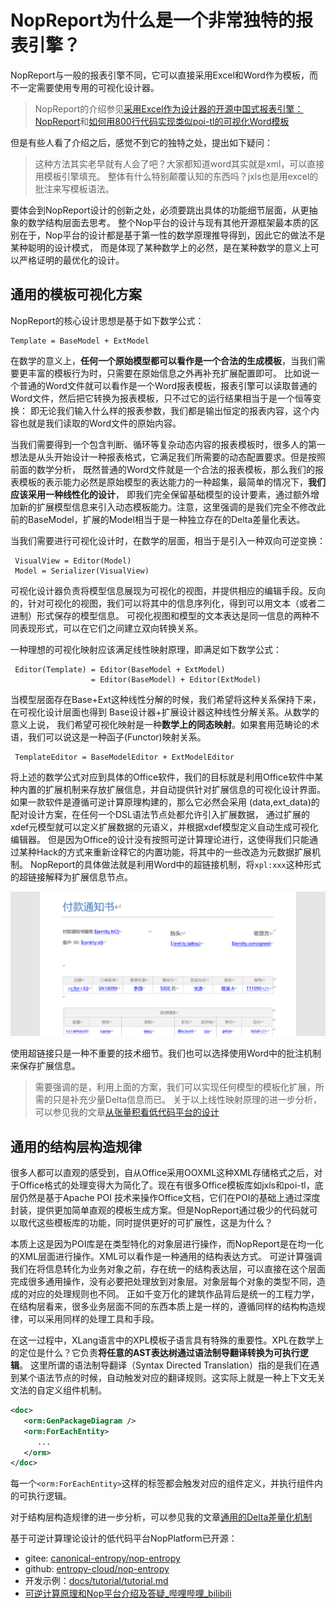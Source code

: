 # NopReport为什么是一个非常独特的报表引擎？

NopReport与一般的报表引擎不同，它可以直接采用Excel和Word作为模板，而不一定需要使用专用的可视化设计器。

> NopReport的介绍参见[采用Excel作为设计器的开源中国式报表引擎：NopReport](https://zhuanlan.zhihu.com/p/620250740)和[如何用800行代码实现类似poi-tl的可视化Word模板](https://zhuanlan.zhihu.com/p/537439335)

但是有些人看了介绍之后，感觉不到它的独特之处，提出如下疑问：

> 这种方法其实老早就有人会了吧？大家都知道word其实就是xml，可以直接用模板引擎填充。
> 整体有什么特别颠覆认知的东西吗？jxls也是用excel的批注来写模板语法。

要体会到NopReport设计的创新之处，必须要跳出具体的功能细节层面，从更抽象的数学结构层面去思考。
整个Nop平台的设计与现有其他开源框架最本质的区别在于，Nop平台的设计都是基于第一性的数学原理推导得到，因此它的做法不是某种聪明的设计模式，
而是体现了某种数学上的必然，是在某种数学的意义上可以严格证明的最优化的设计。

## 通用的模板可视化方案

NopReport的核心设计思想是基于如下数学公式：

```
Template = BaseModel + ExtModel
```

在数学的意义上，**任何一个原始模型都可以看作是一个合法的生成模板**，当我们需要更丰富的模板行为时，只需要在原始信息之外再补充扩展配置即可。
比如说一个普通的Word文件就可以看作是一个Word报表模板，报表引擎可以读取普通的Word文件，然后把它转换为报表模板，只不过它的运行结果相当于是一个恒等变换：
即无论我们输入什么样的报表参数，我们都是输出恒定的报表内容，这个内容也就是我们读取的Word文件的原始内容。

当我们需要得到一个包含判断、循环等复杂动态内容的报表模板时，很多人的第一想法是从头开始设计一种报表格式，它满足我们所需要的动态配置要求。但是按照前面的数学分析，
既然普通的Word文件就是一个合法的报表模板，那么我们的报表模板的表示能力必然是原始模型的表达能力的一种超集，最简单的情况下，**我们应该采用一种线性化的设计**，
即我们完全保留基础模型的设计要素，通过额外增加新的扩展模型信息来引入动态模板能力。注意，这里强调的是我们完全不修改此前的BaseModel，扩展的Model相当于是一种独立存在的Delta差量化表达。

当我们需要进行可视化设计时，在数学的层面，相当于是引入一种双向可逆变换：

```
 VisualView = Editor(Model)
 Model = Serializer(VisualView)
```

可视化设计器负责将模型信息展现为可视化的视图，并提供相应的编辑手段。反向的，针对可视化的视图，我们可以将其中的信息序列化，得到可以用文本（或者二进制）形式保存的模型信息。
可视化视图和模型的文本表达是同一信息的两种不同表现形式，可以在它们之间建立双向转换关系。

一种理想的可视化映射应该满足线性映射原理，即满足如下数学公式：

```
 Editor(Template) = Editor(BaseModel + ExtModel) 
                  = Editor(BaseModel) + Editor(ExtModel)
```

当模型层面存在Base+Ext这种线性分解的时候，我们希望将这种关系保持下来，在可视化设计层面也得到 Base设计器+扩展设计器这种线性分解关系。从数学的意义上说，
我们希望可视化映射是一种**数学上的同态映射**。如果套用范畴论的术语，我们可以说这是一种函子(Functor)映射关系。

```
 TemplateEditor = BaseModelEditor + ExtModelEditor
```

将上述的数学公式对应到具体的Office软件，我们的目标就是利用Office软件中某种内置的扩展机制来存放扩展信息，并自动提供针对扩展信息的可视化设计界面。
如果一款软件是遵循可逆计算原理构建的，那么它必然会采用 (data,ext\_data)的配对设计方案，在任何一个DSL语法节点处都允许引入扩展数据，
通过扩展的xdef元模型就可以定义扩展数据的元语义，并根据xdef模型定义自动生成可视化编辑器。
但是因为Office的设计没有按照可逆计算理论进行，这使得我们只能通过某种Hack的方式来重新诠释它的内置功能，将其中的一些改造为元数据扩展机制。
NopReport的具体做法就是利用Word中的超链接机制，将`xpl:xxx`这种形式的超链接解释为扩展信息节点。

![word-report.png](../dev-guide/report/word-template/word-report.png)

使用超链接只是一种不重要的技术细节。我们也可以选择使用Word中的批注机制来保存扩展信息。

> 需要强调的是，利用上面的方案，我们可以实现任何模型的模板化扩展，所需的只是补充少量Delta信息而已。
> 关于以上线性映射原理的进一步分析，可以参见我的文章[从张量积看低代码平台的设计](https://zhuanlan.zhihu.com/p/531474176)

## 通用的结构层构造规律

很多人都可以直观的感受到，自从Office采用OOXML这种XML存储格式之后，对于Office格式的处理变得大为简化了。现在有很多Office模板库如jxls和poi-tl，底层仍然是基于Apache POI
技术来操作Office文档，它们在POI的基础上通过深度封装，提供更加简单直观的模板生成方案。但是NopReport通过极少的代码就可以取代这些模板库的功能，同时提供更好的可扩展性，这是为什么？

本质上这是因为POI库是在类型特化的对象层进行操作，而NopReport是在均一化的XML层面进行操作。XML可以看作是一种通用的结构表达方式。
可逆计算强调我们在将信息转化为业务对象之前，存在统一的结构表达层，可以直接在这个层面完成很多通用操作，没有必要把处理放到对象层。对象层每个对象的类型不同，造成的对应的处理规则也不同。
正如千变万化的建筑作品背后是统一的工程力学，在结构层看来，很多业务层面不同的东西本质上是一样的，遵循同样的结构构造规律，可以采用同样的处理工具和手段。

在这一过程中，XLang语言中的XPL模板子语言具有特殊的重要性。XPL在数学上的定位是什么？它负责**将任意的AST表达树通过语法制导翻译转换为可执行逻辑**。
这里所谓的语法制导翻译（Syntax Directed Translation）指的是我们在遇到某个语法节点的时候，自动触发对应的翻译规则。这实际上就是一种上下文无关文法的自定义组件机制。

```xml
<doc>
   <orm:GenPackageDiagram />
   <orm:ForEachEntity>
      ...
   </orm>
</doc>
```

每一个`<orm:ForEachEntity>`这样的标签都会触发对应的组件定义，并执行组件内的可执行逻辑。

对于结构层构造规律的进一步分析，可以参见我的文章[通用的Delta差量化机制](https://zhuanlan.zhihu.com/p/681801076)

基于可逆计算理论设计的低代码平台NopPlatform已开源：

- gitee: [canonical-entropy/nop-entropy](https://gitee.com/canonical-entropy/nop-entropy)
- github: [entropy-cloud/nop-entropy](https://github.com/entropy-cloud/nop-entropy)
- 开发示例：[docs/tutorial/tutorial.md](https://gitee.com/canonical-entropy/nop-entropy/blob/master/docs/tutorial/tutorial.md)
- [可逆计算原理和Nop平台介绍及答疑\_哔哩哔哩\_bilibili](https://www.bilibili.com/video/BV1u84y1w7kX/)
